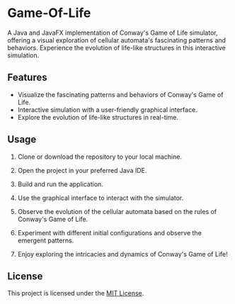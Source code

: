 # Game-Of-Life
A Java and JavaFX implementation of Conway's Game of Life simulator, offering a visual exploration of cellular automata's fascinating patterns and behaviors. Experience the evolution of life-like structures in this interactive simulation.

## Features

- Visualize the fascinating patterns and behaviors of Conway's Game of Life.
- Interactive simulation with a user-friendly graphical interface.
- Explore the evolution of life-like structures in real-time.

## Usage

1. Clone or download the repository to your local machine.

2. Open the project in your preferred Java IDE.

3. Build and run the application.

4. Use the graphical interface to interact with the simulator.

5. Observe the evolution of the cellular automata based on the rules of Conway's Game of Life.

6. Experiment with different initial configurations and observe the emergent patterns.

7. Enjoy exploring the intricacies and dynamics of Conway's Game of Life!

## License

This project is licensed under the [MIT License](LICENSE).

